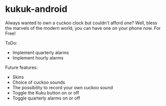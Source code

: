 # kukuk-android

Always wanted to own a cuckoo clock but couldn't afford one?
Well, bless the marvels of the modern world, you can have one on your phone now. For Free!

ToDo:
- Implement quarterly alarms
- Implement hourly alarms

Future features:
- Skins
- Choice of cuckoo sounds
- The possibility to record your own cuckoo sound
- Toggle the Kuku button on or off
- Toggle quarterly alarms on or off


